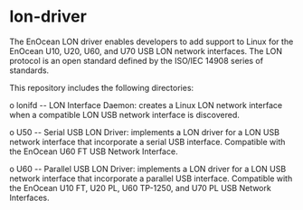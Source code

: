 # lon-driver
The EnOcean LON driver enables developers to add support to Linux for the EnOcean U10, U20, U60, and U70 USB LON network interfaces. The LON protocol is an open standard defined by the ISO/IEC 14908 series of standards.

This repository includes the following directories:

o lonifd -- LON Interface Daemon: creates a Linux LON network interface when a compatible LON USB network interface is discovered.

o U50 -- Serial USB LON Driver: implements a LON driver for a LON USB network interface that incorporate a serial USB interface.  Compatible with the EnOcean U60 FT USB Network Interface.

o U60 -- Parallel USB LON Driver:  implements a LON driver for a LON USB network interface that incorporate a parallel USB interface.  Compatible with the EnOcean U10 FT, U20 PL, U60 TP-1250, and U70 PL USB Network Interfaces.

